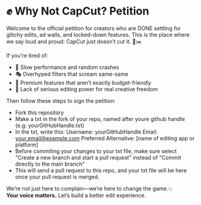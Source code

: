 # ✊ Why Not CapCut? Petition

Welcome to the official petition for creators who are DONE settling for glitchy edits, ad walls, and locked-down features. This is the place where we say loud and proud: CapCut just doesn’t cut it. 🚫✂️

If you're tired of:
- 🐌 Slow performance and random crashes
- 🎭 Overhyped filters that scream same-same
- 💸 Premium features that aren’t exactly budget-friendly
- 📵 Lack of serious editing power for real creative freedom

Then follow these steps to sign the petition:

- Fork this repository
- Make a txt in the fork of your repo, named after youre github handle (e.g: yourGitHubHandle.txt)
- In the txt, write this:
  Username: yourGitHubHandle
  Email: your.email@example.com
  Preferred Alternative: [name of editing app or platform]
- Before commiting your changes to your txt file, make sure select "Create a new branch and start a pull request" instead of "Commit directly to the main branch"
- This will send a pull request to this repo, and your txt file will be here once your pull request is merged.

We’re not just here to complain—we’re here to change the game.💥  
**Your voice matters.** Let’s build a better edit experience.  
